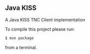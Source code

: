 ## Java KISS

A Java KISS TNC Client implementation

To compile this project please run:
```bash
$ mvn package
```
from a terminal.